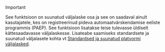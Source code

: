 > [!IMPORTANT]
> See funktsioon on suunatud väljalaske osa ja see on saadaval ainult kasutajatele, kes on registreerinud pideva automaatvärskendamise eeliste programmis (PAEP). See funktsioon lisatakse teise tulevasse üldiselt kättesaadavasse väljalaskesse. Lisateabe saamiseks standardsete ja suunatud väljalasete kohta vt [Standardsed ja suunatud platvormi väljalasked](../../fin-and-ops/get-started/public-preview-releases.md).
